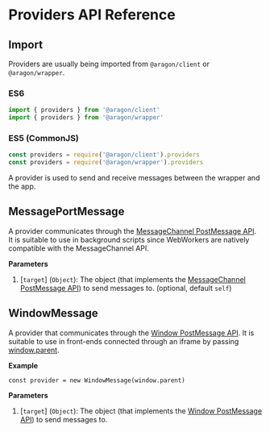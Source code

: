 # Providers API Reference

## Import

Providers are usually being imported from `@aragon/client` or `@aragon/wrapper`.

### ES6

```js
import { providers } from '@aragon/client'
import { providers } from '@aragon/wrapper'
```

### ES5 (CommonJS)

```js
const providers = require('@aragon/client').providers
const providers = require('@aragon/wrapper').providers
```

A provider is used to send and receive messages between the wrapper and the app.

## MessagePortMessage

A provider communicates through the [MessageChannel PostMessage API](https://developer.mozilla.org/en-US/docs/Web/API/MessagePort/postMessage). It is suitable to use in background scripts since WebWorkers are natively compatible with the MessageChannel API. 

**Parameters**

1. [`target`] (`Object`): The object (that implements the [MessageChannel PostMessage API](https://developer.mozilla.org/en-US/docs/Web/API/MessagePort/postMessage)) to send messages to. (optional, default `self`)

## WindowMessage

A provider that communicates through the [Window PostMessage API](https://developer.mozilla.org/en-US/docs/Web/API/Window/postMessage).  It is suitable to use in front-ends connected through an iframe by passing [window.parent](https://developer.mozilla.org/en-US/docs/Web/API/Window/parent).

**Example**
```
const provider = new WindowMessage(window.parent)
```

**Parameters**

1. [`target`] (`Object`): The object (that implements the [Window PostMessage API](https://developer.mozilla.org/en-US/docs/Web/API/Window/postMessage)) to send messages to.
